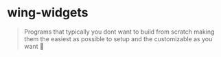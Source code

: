 # wing-widgets

> Programs that typically you dont want to build from scratch making them the easiest as possible to setup and the customizable as you want 🧩